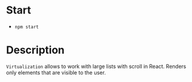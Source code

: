 # Start

- `npm start`

# Description

`Virtualization` allows to work with large lists with scroll in React. Renders only elements that are visible to the user.

